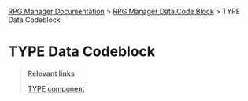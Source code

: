 [RPG Manager Documentation](../../index.md) >
[RPG Manager Data Code Block](../index.md) >
TYPE Data Codeblock

# TYPE Data Codeblock



> **Relevant links**
>
> [TYPE component](../../components/TYPE.md)
